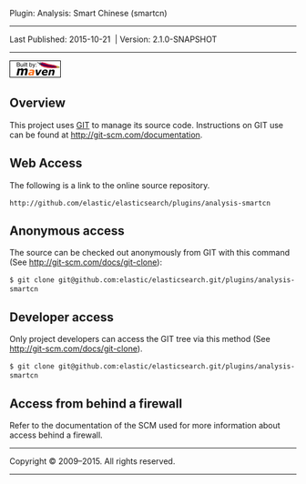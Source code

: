 Plugin: Analysis: Smart Chinese (smartcn)

------------------------------------------------------------------------

<span id="publishDate">Last Published: 2015-10-21</span>  | <span id="projectVersion">Version: 2.1.0-SNAPSHOT</span>

------------------------------------------------------------------------

[![Built by Maven](./images/logos/maven-feather.png)](http://maven.apache.org/ "Built by Maven")

Overview
--------

This project uses [GIT](http://git-scm.com/) to manage its source code. Instructions on GIT use can be found at <http://git-scm.com/documentation>.

Web Access
----------

The following is a link to the online source repository.

    http://github.com/elastic/elasticsearch/plugins/analysis-smartcn

Anonymous access
----------------

The source can be checked out anonymously from GIT with this command (See <http://git-scm.com/docs/git-clone>):

    $ git clone git@github.com:elastic/elasticsearch.git/plugins/analysis-smartcn

Developer access
----------------

Only project developers can access the GIT tree via this method (See <http://git-scm.com/docs/git-clone>).

    $ git clone git@github.com:elastic/elasticsearch.git/plugins/analysis-smartcn

Access from behind a firewall
-----------------------------

Refer to the documentation of the SCM used for more information about access behind a firewall.

------------------------------------------------------------------------

Copyright © 2009–2015. All rights reserved.

------------------------------------------------------------------------


